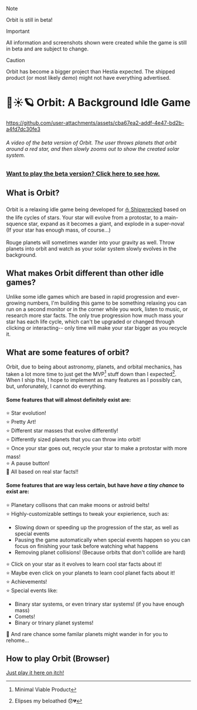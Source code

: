 > [!NOTE]
> Orbit is still in beta!

> [!IMPORTANT]
> All information and screenshots shown were created while the game is still in beta and are subject to change.

> [!CAUTION]
> Orbit has become a bigger project than Hestia expected. The shipped product (or most likely *demo*) might not have everything advertised.

# 🌌☀️🪐 Orbit: A Background Idle Game


https://github.com/user-attachments/assets/cba67ea2-addf-4e47-bd2b-a4fd7dc30fe3


###### A video of the beta version of Orbit. The user throws planets that orbit around a red star, and then slowly zooms out to show the created solar system.

### [Want to play the beta version? Click here to see how.](https://github.com/unsaltedkale/Orbit-Idle-Game?tab=readme-ov-file#how-to-play-orbit-windows-only-currently)

## What is Orbit?

Orbit is a relaxing idle game being developed for [⛵ Shipwrecked](https://shipwrecked.hackclub.com/) based on the life cycles of stars. Your star will evolve from a protostar, to a main-squence star, expand as it becomes a giant, and explode in a super-nova! (If your star has enough mass, of course...)\
\
Rouge planets will sometimes wander into your gravity as well. Throw planets into orbit and watch as your solar system slowly evolves in the background.

## What makes Orbit different than other idle games?

Unlike some idle games which are based in rapid progression and ever-growing numbers, I'm building this game to be something relaxing you can run on a second monitor or in the corner while you work, listen to music, or research more star facts. The only true progression how much mass your star has each life cycle, which can't be upgraded or changed through clicking or interacting-- only time will make your star bigger as you recycle it.   

## What are some features of orbit?

Orbit, due to being about astronomy, planets, and orbital mechanics, has taken a lot more time to just get the MVP[^1] stuff down than I expected[^2]. When I ship this, I hope to implement as many features as I possibly can, but, unforunately, I cannot do everything.

#### Some features that will almost definitely exist are:  
  
⭐ Star evolution!  
⭐ Pretty Art!  
⭐ Different star masses that evolve differently!  
⭐ Differently sized planets that you can throw into orbit!  
⭐ Once your star goes out, recycle your star to make a protostar with more mass!  
⭐ A pause button!  
🌟 All based on real star facts!!  

#### Some features that are way less certain, but have *have a tiny chance* to exist are:
⭐ Planetary collisons that can make moons or astroid belts!  
⭐ Highly-customizable settings to tweak your expierience, such as:  
* Slowing down or speeding up the progression of the star, as well as special events  
* Pausing the game automatically when special events happen so you can focus on finishing your task before watching what happens  
* Removing planet collisions! (Because orbits that don't collide are hard)

⭐ Click on your star as it evolves to learn cool star facts about it!  
⭐ Maybe even click on your planets to learn cool planet facts about it!  
⭐ Achievements!  
⭐ Special events like:  
* Binary star systems, or even trinary star systems! (if you have enough mass)  
* Comets!  
* Binary or trinary planet systems!

🌟 And rare chance some familar planets might wander in for you to rehome...  

## How to play Orbit (Browser)

[Just play it here on itch!](https://unsaltedkale.itch.io/orbit)


[^1]: Minimal Viable Product
[^2]: Elipses my beloathed 😞💔 
